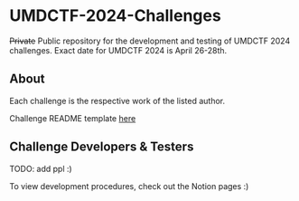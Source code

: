 # UMDCTF-2024-Challenges
~~Private~~ Public repository for the development and testing of UMDCTF 2024 challenges. Exact date for UMDCTF 2024 is April 26-28th.

## About
Each challenge is the respective work of the listed author.

Challenge README template [here](https://github.com/UMD-CSEC/UMDCTF-2024-Challenges/tree/main/chall-template)

## Challenge Developers & Testers
TODO: add ppl :)

To view development procedures, check out the Notion pages :)
